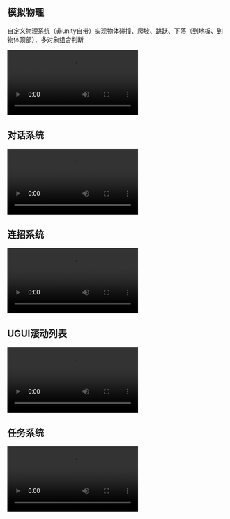 ## 模拟物理

自定义物理系统（非unity自带）实现物体碰撞、爬坡、跳跃、下落（到地板、到物体顶部）、多对象组合判断

<video
controls
controlslist='nodownload noplaybackrate'
disablePictureInPicture='true'
disableRemotePlayback='true'
style='max-width:1344px;max-height:756px'
src='https://img.busyo.buzz/imgUpload/collision_demo.mp4'></video>

## 对话系统

<video
	controls
	controlslist="nodownload noplaybackrate"
	disablePictureInPicture="true"
	disableRemotePlayback="true"
    style="max-width:1344px;max-height:756px"
	src="https://img.busyo.buzz/imgUpload/dialogue_demo.mp4"></video>

## 连招系统

<video
	controls
	controlslist="nodownload noplaybackrate"
	disablePictureInPicture="true"
	disableRemotePlayback="true"
    style="max-width:1344px;max-height:756px"
	src="https://img.busyo.buzz/imgUpload/combo_demo.mp4"></video>

## UGUI滚动列表

<video
	controls
	controlslist="nodownload noplaybackrate"
	disablePictureInPicture="true"
	disableRemotePlayback="true"
    style="max-width:1344px;max-height:756px"
	src="https://img.busyo.buzz/imgUpload/scroll_demo.mp4"></video>

## 任务系统

<video
	controls
	controlslist="nodownload noplaybackrate"
	disablePictureInPicture="true"
	disableRemotePlayback="true"
    style="max-width:1344px;max-height:756px"
	src="https://img.busyo.buzz/imgUpload/mission_demo.mp4"></video>